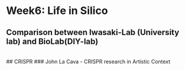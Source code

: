 # Week6: Life in Silico

## Comparison between Iwasaki-Lab (University lab) and BioLab(DIY-lab)

<br/>
## CRISPR
### John La Cava - CRISPR research in Artistic Context
<br/>

